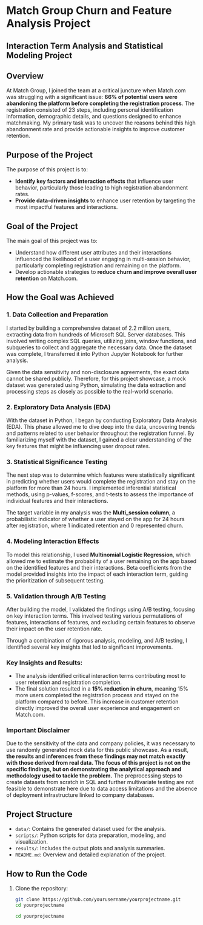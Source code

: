 # Match Group Churn and Feature Analysis Project
## Interaction Term Analysis and Statistical Modeling Project

## Overview

At Match Group, I joined the team at a critical juncture when Match.com was struggling with a significant issue: **66% of potential users were abandoning the platform before completing the registration process**. The registration consisted of 23 steps, including personal identification information, demographic details, and questions designed to enhance matchmaking. My primary task was to uncover the reasons behind this high abandonment rate and provide actionable insights to improve customer retention.

## Purpose of the Project

The purpose of this project is to:
- **Identify key factors and interaction effects** that influence user behavior, particularly those leading to high registration abandonment rates.
- **Provide data-driven insights** to enhance user retention by targeting the most impactful features and interactions.

## Goal of the Project

The main goal of this project was to:
- Understand how different user attributes and their interactions influenced the likelihood of a user engaging in multi-session behavior, particularly completing registration and remaining on the platform.
- Develop actionable strategies to **reduce churn and improve overall user retention** on Match.com.

## How the Goal was Achieved

### 1. Data Collection and Preparation

I started by building a comprehensive dataset of 2.2 million users, extracting data from hundreds of Microsoft SQL Server databases. This involved writing complex SQL queries, utilizing joins, window functions, and subqueries to collect and aggregate the necessary data. Once the dataset was complete, I transferred it into Python Jupyter Notebook for further analysis.

Given the data sensitivity and non-disclosure agreements, the exact data cannot be shared publicly. Therefore, for this project showcase, a mock dataset was generated using Python, simulating the data extraction and processing steps as closely as possible to the real-world scenario.

### 2. Exploratory Data Analysis (EDA)

With the dataset in Python, I began by conducting Exploratory Data Analysis (EDA). This phase allowed me to dive deep into the data, uncovering trends and patterns related to user behavior throughout the registration funnel. By familiarizing myself with the dataset, I gained a clear understanding of the key features that might be influencing user dropout rates.

### 3. Statistical Significance Testing

The next step was to determine which features were statistically significant in predicting whether users would complete the registration and stay on the platform for more than 24 hours. I implemented inferential statistical methods, using p-values, f-scores, and t-tests to assess the importance of individual features and their interactions.

The target variable in my analysis was the **Multi_session column**, a probabilistic indicator of whether a user stayed on the app for 24 hours after registration, where 1 indicated retention and 0 represented churn.

### 4. Modeling Interaction Effects

To model this relationship, I used **Multinomial Logistic Regression**, which allowed me to estimate the probability of a user remaining on the app based on the identified features and their interactions. Beta coefficients from the model provided insights into the impact of each interaction term, guiding the prioritization of subsequent testing.

### 5. Validation through A/B Testing

After building the model, I validated the findings using A/B testing, focusing on key interaction terms. This involved testing various permutations of features, interactions of features, and excluding certain features to observe their impact on the user retention rate. 

Through a combination of rigorous analysis, modeling, and A/B testing, I identified several key insights that led to significant improvements. 

### Key Insights and Results:
- The analysis identified critical interaction terms contributing most to user retention and registration completion.
- The final solution resulted in a **15% reduction in churn**, meaning 15% more users completed the registration process and stayed on the platform compared to before. This increase in customer retention directly improved the overall user experience and engagement on Match.com.

### Important Disclaimer
Due to the sensitivity of the data and company policies, it was necessary to use randomly generated mock data for this public showcase. As a result, **the results and inferences from these findings may not match exactly with those derived from real data. The focus of this project is not on the specific findings, but on demonstrating the analytical approach and methodology used to tackle the problem.** The preprocessing steps to create datasets from scratch in SQL and further multivariate testing are not feasible to demonstrate here due to data access limitations and the absence of deployment infrastructure linked to company databases.

## Project Structure

- `data/`: Contains the generated dataset used for the analysis.
- `scripts/`: Python scripts for data preparation, modeling, and visualization.
- `results/`: Includes the output plots and analysis summaries.
- `README.md`: Overview and detailed explanation of the project.

## How to Run the Code

1. Clone the repository:
   ```bash
   git clone https://github.com/yourusername/yourprojectname.git
   cd yourprojectname

   cd yourprojectname

